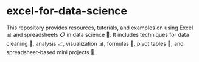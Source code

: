 # excel-for-data-science
This repository provides resources, tutorials, and examples on using Excel 📊 and spreadsheets 📋 in data science 🧠. It includes techniques for data cleaning 🧹, analysis 📈, visualization 📊, formulas 🧮, pivot tables 🔁, and spreadsheet-based mini projects 🧰.
